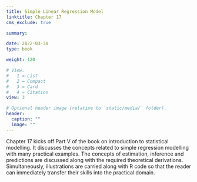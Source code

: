 ```yaml
---
title: Simple Linear Regression Model
linktitle: Chapter 17
cms_exclude: true

summary: 

date: 2022-03-30
type: book

weight: 120

# View.
#   1 = List
#   2 = Compact
#   3 = Card
#   4 = Citation
view: 3

# Optional header image (relative to `static/media/` folder).
header:
  caption: ""
  image: ""
---
```

Chapter 17 kicks off Part V of the book on  introduction to statistical modelling. It discusses the concepts related to simple regression modelling with many practical examples. The concepts of estimation, inference  and predictions are discussed along with the required theoretical derivations. Simultaneously, illustrations are carried along with  R code so that the reader can immediately transfer their skills into the practical domain. 
